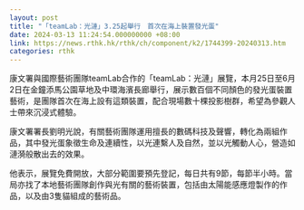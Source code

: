 ```yaml
---
layout: post
title: "「teamLab：光漣」3.25起舉行　首次在海上裝置發光蛋"
date: 2024-03-13 11:24:54.000000000 +08:00
link: https://news.rthk.hk/rthk/ch/component/k2/1744399-20240313.htm
categories: rthk
---
```


康文署與國際藝術團隊teamLab合作的「teamLab：光漣」展覽，本月25日至6月2日在金鐘添馬公園草地及中環海濱長廊舉行，展示數百個不同顏色的發光蛋裝置藝術，是團隊首次在海上設有這類裝置，配合現場數十棵投影樹群，希望為參觀人士帶來沉浸式體驗。

康文署署長劉明光說，有關藝術團隊運用擅長的數碼科技及聲響，轉化為兩組作品，其中發光蛋象徵生命及連續性，以光連繫人及自然，並以光觸動人心，營造如漣漪般散出去的效果。

他表示，展覽免費開放，大部分範圍要預先登記，每日共有9節，每節半小時。當局亦找了本地藝術團隊創作與光有關的藝術裝置，包括由太陽能感應燈製作的作品，以及由3隻貓組成的藝術品。
